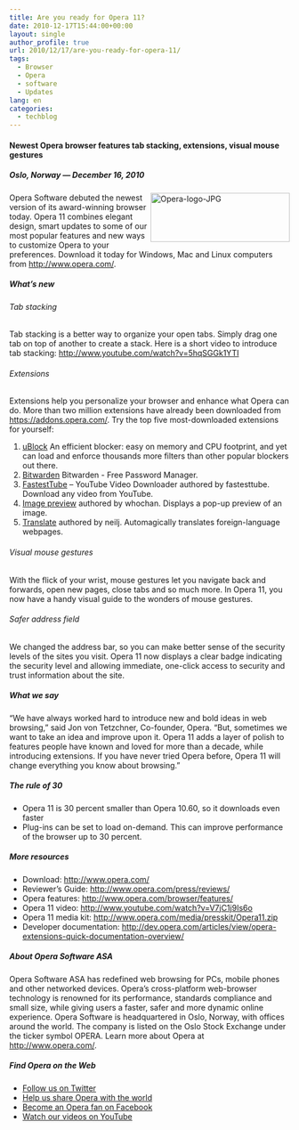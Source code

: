```yaml
---
title: Are you ready for Opera 11?
date: 2010-12-17T15:44:00+00:00
layout: single
author_profile: true
url: 2010/12/17/are-you-ready-for-opera-11/
tags:
  - Browser
  - Opera
  - software
  - Updates
lang: en
categories: 
  - techblog
---
```

#### Newest Opera browser features tab stacking, extensions, visual mouse gestures

##### Oslo, Norway — December 16, 2010

[<img title="Opera-logo-JPG" border="0" alt="Opera-logo-JPG" align="right" src="http://lh6.ggpht.com/_vaUVXcmC3OI/TQt-TGFSIAI/AAAAAAAADgk/3TgB7XgKsfQ/Opera-logo-JPG_thumb%5B4%5D.jpg?imgmax=800" width="250" height="88" />](http://lh5.ggpht.com/_vaUVXcmC3OI/TQt-RcEwZFI/AAAAAAAADgg/obSKmxznErk/s1600-h/Opera-logo-JPG%5B7%5D.jpg)Opera Software debuted the newest version of its award-winning browser today. Opera 11 combines elegant design, smart updates to some of our most popular features and new ways to customize Opera to your preferences. Download it today for Windows, Mac and Linux computers from <http://www.opera.com/>.

##### What’s new

###### Tab stacking

Tab stacking is a better way to organize your open tabs. Simply drag one tab on top of another to create a stack. Here is a short video to introduce tab stacking: <http://www.youtube.com/watch?v=5hqSGGk1YTI>

###### Extensions

Extensions help you personalize your browser and enhance what Opera can do. More than two million extensions have already been downloaded from <https://addons.opera.com/>. Try the top five most-downloaded extensions for yourself:

  1. [uBlock](https://addons.opera.com/en/extensions/details/ublock/) An efficient blocker: easy on memory and CPU footprint, and yet can load and enforce thousands more filters than other popular blockers out there. 
  2. [Bitwarden](hhttps://addons.opera.com/en/extensions/details/bitwarden-free-password-manager/) Bitwarden - Free Password Manager. 
  3. [FastestTube](https://addons.opera.com/en/extensions/details/fastesttube-youtube-video-downloader/) – YouTube Video Downloader authored by fastesttube. Download any video from YouTube. 
  4. [Image preview](https://addons.opera.com/en/extensions/details/image-preview-popup/) authored by whochan. Displays a pop-up preview of an image. 
  5. [Translate](https://addons.opera.com/en/extensions/details/translate/) authored by neilj. Automagically translates foreign-language webpages.

###### Visual mouse gestures

With the flick of your wrist, mouse gestures let you navigate back and forwards, open new pages, close tabs and so much more. In Opera 11, you now have a handy visual guide to the wonders of mouse gestures.

###### Safer address field

We changed the address bar, so you can make better sense of the security levels of the sites you visit. Opera 11 now displays a clear badge indicating the security level and allowing immediate, one-click access to security and trust information about the site.

##### What we say

“We have always worked hard to introduce new and bold ideas in web browsing,” said Jon von Tetzchner, Co-founder, Opera. “But, sometimes we want to take an idea and improve upon it. Opera 11 adds a layer of polish to features people have known and loved for more than a decade, while introducing extensions. If you have never tried Opera before, Opera 11 will change everything you know about browsing.”

##### The rule of 30

  * Opera 11 is 30 percent smaller than Opera 10.60, so it downloads even faster 
  * Plug-ins can be set to load on-demand. This can improve performance of the browser up to 30 percent.

##### More resources

  * Download: <http://www.opera.com/> 
  * Reviewer’s Guide: <http://www.opera.com/press/reviews/> 
  * Opera features: <http://www.opera.com/browser/features/> 
  * Opera 11 video: <http://www.youtube.com/watch?v=V7jC1j9Is6o> 
  * Opera 11 media kit: <http://www.opera.com/media/presskit/Opera11.zip> 
  * Developer documentation: <http://dev.opera.com/articles/view/opera-extensions-quick-documentation-overview/> 

##### About Opera Software ASA

Opera Software ASA has redefined web browsing for PCs, mobile phones and other networked devices. Opera’s cross-platform web-browser technology is renowned for its performance, standards compliance and small size, while giving users a faster, safer and more dynamic online experience. Opera Software is headquartered in Oslo, Norway, with offices around the world. The company is listed on the Oslo Stock Exchange under the ticker symbol OPERA. Learn more about Opera at <http://www.opera.com/>.

##### Find Opera on the Web

  * [Follow us on Twitter](http://www.twitter.com/opera)
  * [Help us share Opera with the world](http://www.chooseopera.com/)
  * [Become an Opera fan on Facebook](http://www.facebook.com/Opera)
  * [Watch our videos on YouTube](http://www.youtube.com/user/operasoftware)
